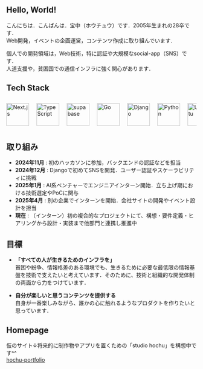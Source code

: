## Hello, World!
こんにちは．こんばんは．宝中（ホウチュウ）です．2005年生まれの28卒です．  
Web開発，イベントの企画運営，コンテンツ作成に取り組んでいます．


個人での開発領域は，Web技術，特に認証や大規模なsocial-app（SNS）です．  
人道支援や，貧困国での通信インフラに強く関心があります．

## Tech Stack
<div style="display: flex; overflow-x: auto; gap: 20px; padding: 10px 0;">            
  <img src="https://cdn.jsdelivr.net/gh/devicons/devicon@latest/icons/nextjs/nextjs-original.svg" height="60" alt="Next.js">
  <img src="https://cdn.jsdelivr.net/gh/devicons/devicon@latest/icons/typescript/typescript-original.svg" height="60" alt="TypeScript">
  <img src="https://cdn.jsdelivr.net/gh/devicons/devicon@latest/icons/supabase/supabase-original.svg" height="60" alt="supabase">
  <img src="https://cdn.jsdelivr.net/gh/devicons/devicon@latest/icons/go/go-original-wordmark.svg" height="60" alt="Go">
  <img src="https://cdn.jsdelivr.net/gh/devicons/devicon@latest/icons/django/django-plain-wordmark.svg" height="60" alt="Django">
  <img src="https://cdn.jsdelivr.net/gh/devicons/devicon@latest/icons/python/python-original.svg" height="60" alt="Python">
  <img src="https://cdn.jsdelivr.net/gh/devicons/devicon@latest/icons/ubuntu/ubuntu-original.svg" height="60" alt="Ubuntu">        
</div>

## 取り組み
- **2024年11月** : 初のハッカソンに参加，バックエンドの認証などを担当  
- **2024年12月** : Djangoで初めてSNSを開発．ユーザー認証やスケーラビリティに挑戦  
- **2025年1月** : AI系ベンチャーでエンジニアインターン開始．立ち上げ期における技術選定やPoCに関与  
- **2025年4月** : 別の企業でインターンを開始．会社サイトの開発やイベント設計を担当  
- **現在** : （インターン）初の複合的なプロジェクトにて、構想・要件定義・ヒアリングから設計・実装まで他部門と連携し推進中

## 目標
- **「すべての人が生きるためのインフラを」**  
貧困や紛争、情報格差のある環境でも、生きるために必要な最低限の情報基盤を技術で支えたいと考えています．そのために、技術と組織的な開発体制の両面から力をつけています．

- **自分が楽しいと思うコンテンツを提供する**  
自身が一番楽しみながら、誰かの心に触れるようなプロダクトを作りたいと思っています．

## Homepage
仮のサイト↓将来的に制作物やアプリを置くための「studio hochu」を構想中です^^  
[hochu-portfolio](https://hochu-portfolio.vercel.app/)
